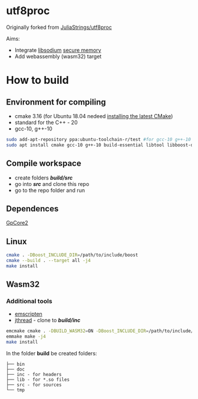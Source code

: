 # utf8proc

Originally forked from [JuliaStrings/utf8proc](https://github.com/JuliaStrings/utf8proc)

Aims:
* Integrate [libsodium](https://github.com/jedisct1/libsodium) [secure memory](https://doc.libsodium.org/memory_management)
* Add webassembly (wasm32) target

# How to build

## Environment for compiling

- cmake 3.16 (for Ubuntu 18.04 nedeed [installing the latest CMake](https://graspingtech.com/upgrade-cmake/))
- standard for the C++ - 20
- gcc-10, g++-10

```sh
sudo add-apt-repository ppa:ubuntu-toolchain-r/test #for gcc-10 g++-10
sudo apt install cmake gcc-10 g++-10 build-essential libtool libboost-dev
```

## Compile workspace

- create folders **_build/src_**
- go into **_src_** and clone this repo
- go to the repo folder and run

## Dependences
[GpCore2](https://github.com/ITBear/GpCore2.git)
 
## Linux

```sh
cmake . -DBoost_INCLUDE_DIR=/path/to/include/boost
cmake --build . --target all -j4
make install
```

## Wasm32

### Additional tools
- [emscripten](https://emscripten.org/docs/getting_started/downloads.html)
- [jthread](https://github.com/josuttis/jthread.git) - clone to **_build/inc_**

```sh
emcmake cmake . -DBUILD_WASM32=ON -DBoost_INCLUDE_DIR=/path/to/include/boost
emmake make -j4
make install
```

In the folder **build** be created folders:
```
├── bin
├── doc
├── inc - for headers
├── lib - for *.so files
├── src - for sources
└── tmp
```

